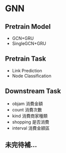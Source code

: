 # GNN

## Pretrain Model
- GCN+GRU
- SingleGCN+GRU


## Pretrain Task
- Link Prediction
- Node Classification

## Downstream Task
- objam  消費金額
- count  消費次數
- kind  消費商家種類
- shopping  是否消費
- interval  消費金額區

## 未完待補...
